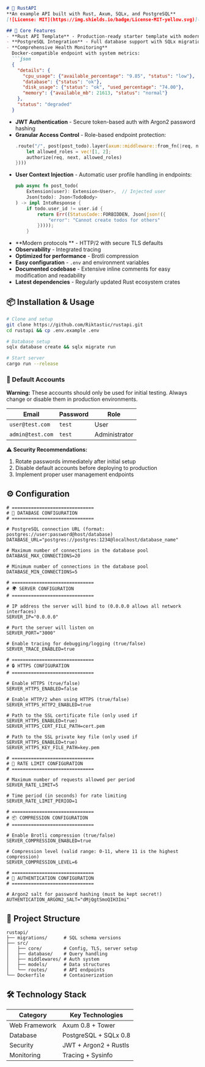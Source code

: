 ```markdown
# 🦀 RustAPI
**An example API built with Rust, Axum, SQLx, and PostgreSQL**  
[![License: MIT](https://img.shields.io/badge/License-MIT-yellow.svg)](https://opensource.org/licenses/MIT)

## 🚀 Core Features
- **Rust API Template** - Production-ready starter template with modern practices
- **PostgreSQL Integration** - Full database support with SQLx migrations
- **Comprehensive Health Monitoring**  
  Docker-compatible endpoint with system metrics:  
  ```json
  {
    "details": {
      "cpu_usage": {"available_percentage": "9.85", "status": "low"},
      "database": {"status": "ok"},
      "disk_usage": {"status": "ok", "used_percentage": "74.00"},
      "memory": {"available_mb": 21613, "status": "normal"}
    },
    "status": "degraded"
  }
  ```
- **JWT Authentication** - Secure token-based auth with Argon2 password hashing
- **Granular Access Control** - Role-based endpoint protection:  
  ```rust
  .route("/", post(post_todo).layer(axum::middleware::from_fn(|req, next| {
      let allowed_roles = vec![1, 2];
      authorize(req, next, allowed_roles)
  })))
  ```
- **User Context Injection** - Automatic user profile handling in endpoints:  
  ```rust
  pub async fn post_todo(
      Extension(user): Extension<User>,  // Injected user
      Json(todo): Json<TodoBody>
  ) -> impl IntoResponse {
      if todo.user_id != user.id {
          return Err((StatusCode::FORBIDDEN, Json(json!({ 
              "error": "Cannot create todos for others" 
          }))));
      }
  ```
- **Modern protocols ** - HTTP/2 with secure TLS defaults
- **Observability** - Integrated tracing
- **Optimized for performance** - Brotli compression
- **Easy configuration** - `.env` and environment variables 
- **Documented codebase** - Extensive inline comments for easy modification and readability
- **Latest dependencies** - Regularly updated Rust ecosystem crates

## 📦 Installation & Usage
```bash
# Clone and setup
git clone https://github.com/Riktastic/rustapi.git
cd rustapi && cp .env.example .env

# Database setup
sqlx database create && sqlx migrate run

# Start server
cargo run --release
```

### 🔐 Default Accounts

**Warning:** These accounts should only be used for initial testing. Always change or disable them in production environments.

| Email               | Password | Role           |
|---------------------|----------|----------------|
| `user@test.com`     | `test`   | User           |
| `admin@test.com`    | `test`   | Administrator  |

⚠️ **Security Recommendations:**
1. Rotate passwords immediately after initial setup
2. Disable default accounts before deploying to production
3. Implement proper user management endpoints


## ⚙️ Configuration
```env
# ==============================
# 📌 DATABASE CONFIGURATION
# ==============================

# PostgreSQL connection URL (format: postgres://user:password@host/database)
DATABASE_URL="postgres://postgres:1234@localhost/database_name"

# Maximum number of connections in the database pool
DATABASE_MAX_CONNECTIONS=20

# Minimum number of connections in the database pool
DATABASE_MIN_CONNECTIONS=5

# ==============================
# 🌍 SERVER CONFIGURATION
# ==============================

# IP address the server will bind to (0.0.0.0 allows all network interfaces)
SERVER_IP="0.0.0.0"

# Port the server will listen on
SERVER_PORT="3000"

# Enable tracing for debugging/logging (true/false)
SERVER_TRACE_ENABLED=true

# ==============================
# 🔒 HTTPS CONFIGURATION
# ==============================

# Enable HTTPS (true/false)
SERVER_HTTPS_ENABLED=false

# Enable HTTP/2 when using HTTPS (true/false)
SERVER_HTTPS_HTTP2_ENABLED=true

# Path to the SSL certificate file (only used if SERVER_HTTPS_ENABLED=true)
SERVER_HTTPS_CERT_FILE_PATH=cert.pem

# Path to the SSL private key file (only used if SERVER_HTTPS_ENABLED=true)
SERVER_HTTPS_KEY_FILE_PATH=key.pem

# ==============================
# 🚦 RATE LIMIT CONFIGURATION
# ==============================

# Maximum number of requests allowed per period
SERVER_RATE_LIMIT=5

# Time period (in seconds) for rate limiting
SERVER_RATE_LIMIT_PERIOD=1

# ==============================
# 📦 COMPRESSION CONFIGURATION
# ==============================

# Enable Brotli compression (true/false)
SERVER_COMPRESSION_ENABLED=true

# Compression level (valid range: 0-11, where 11 is the highest compression)
SERVER_COMPRESSION_LEVEL=6

# ==============================
# 🔑 AUTHENTICATION CONFIGURATION
# ==============================

# Argon2 salt for password hashing (must be kept secret!)
AUTHENTICATION_ARGON2_SALT="dMjQgtSmoQIH3Imi"
```

## 📂 Project Structure
```
rustapi/
├── migrations/      # SQL schema versions
├── src/
│   ├── core/        # Config, TLS, server setup
│   ├── database/    # Query handling
│   ├── middlewares/ # Auth system
│   ├── models/      # Data structures
│   └── routes/      # API endpoints
└── Dockerfile       # Containerization
```

## 🛠️ Technology Stack
| Category              | Key Technologies               |
|-----------------------|---------------------------------|
| Web Framework         | Axum 0.8 + Tower               |
| Database              | PostgreSQL + SQLx 0.8          |
| Security              | JWT + Argon2 + Rustls           |
| Monitoring            | Tracing + Sysinfo              |
